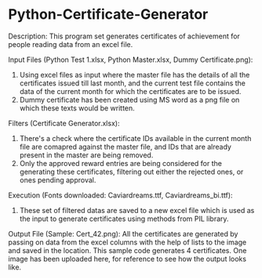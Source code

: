 # Python-Certificate-Generator

Description: This program set generates certificates of achievement for people reading data from an excel file.

Input Files (Python Test 1.xlsx, Python Master.xlsx, Dummy Certificate.png): 
1. Using excel files as input where the master file has the details of all the certificates issued till last month,
and the current test file contains the data of the current month for which the certificates are to be issued. 
2. Dummy certificate has been created using MS word as a png file on which these texts would be written.

Filters (Certificate Generator.xlsx): 
1. There's a check where the certificate IDs available in the current month file are comapred against the master file, 
and IDs that are already present in the master are being removed.
2.  Only the approved reward entries are being considered for the generating these certificates, filtering out either the
rejected ones, or ones pending approval.

Execution (Fonts downloaded: Caviardreams.ttf, Caviardreams_bi.ttf): 
1. These set of filtered datas are saved to a new excel file which is used as the input to generate certificates using
methods from PIL library.

Output File (Sample: Cert_42.png):
All the certificates are generated by passing on data from the excel columns with the help of lists to the image and
saved in the location. This sample code generates 4 certificates. One image has been uploaded here, for reference to see how the output looks like.
